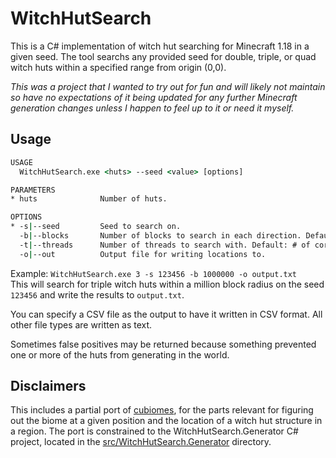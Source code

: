 # WitchHutSearch

This is a C# implementation of witch hut searching for Minecraft 1.18 in a given seed.
The tool searchs any provided seed for double, triple, or quad witch huts within a specified range from origin (0,0).

_This was a project that I wanted to try out for fun and will likely not maintain so have no expectations of it being updated for any further Minecraft generation changes unless I happen to feel up to it or need it myself._

## Usage

```cmd
USAGE
  WitchHutSearch.exe <huts> --seed <value> [options]

PARAMETERS
* huts              Number of huts.

OPTIONS
* -s|--seed         Seed to search on.
  -b|--blocks       Number of blocks to search in each direction. Default: "128000".
  -t|--threads      Number of threads to search with. Default: # of cores x 2.
  -o|--out          Output file for writing locations to.
```

Example: `WitchHutSearch.exe 3 -s 123456 -b 1000000 -o output.txt`  
This will search for triple witch huts within a million block radius on the seed `123456` and write the results to `output.txt`.

You can specify a CSV file as the output to have it written in CSV format. All other file types are written as text.  

Sometimes false positives may be returned because something prevented one or more of the huts from generating in the world.

## Disclaimers

This includes a partial port of [cubiomes](https://github.com/Cubitect/cubiomes), for the parts relevant for figuring out 
the biome at a given position and the location of a witch hut structure in a region. The port is constrained to the 
WitchHutSearch.Generator C# project, located in the 
[src/WitchHutSearch.Generator](https://github.com/totorewa/WitchHutSearch.NET/tree/main/src/WitchHutSearch.Generator) 
directory.
